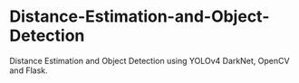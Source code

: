 # Distance-Estimation-and-Object-Detection
Distance Estimation and Object Detection using YOLOv4 DarkNet, OpenCV and Flask.
